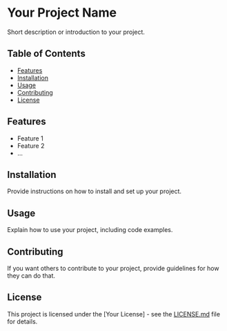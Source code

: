 # Your Project Name

Short description or introduction to your project.

## Table of Contents
- [Features](#features)
- [Installation](#installation)
- [Usage](#usage)
- [Contributing](#contributing)
- [License](#license)

## Features

- Feature 1
- Feature 2
- ...

## Installation

Provide instructions on how to install and set up your project.

## Usage

Explain how to use your project, including code examples.

## Contributing

If you want others to contribute to your project, provide guidelines for how they can do that.

## License

This project is licensed under the [Your License] - see the [LICENSE.md](LICENSE.md) file for details.
